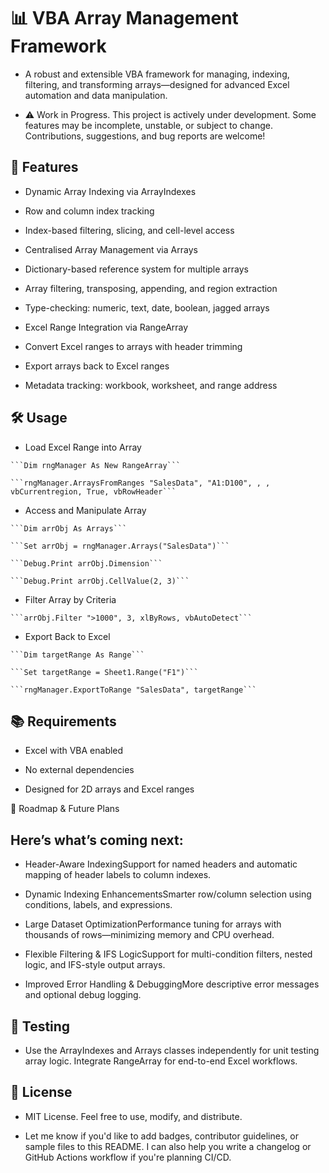 # 📊 VBA Array Management Framework

- A robust and extensible VBA framework for managing, indexing, filtering, and transforming arrays—designed for advanced Excel automation and data manipulation.

- ⚠️ Work in Progress. This project is actively under development. Some features may be incomplete, unstable, or subject to change. Contributions, suggestions, and bug reports are welcome!

## 🚀 Features

- Dynamic Array Indexing via ArrayIndexes

- Row and column index tracking

- Index-based filtering, slicing, and cell-level access

- Centralised Array Management via Arrays

- Dictionary-based reference system for multiple arrays

- Array filtering, transposing, appending, and region extraction

- Type-checking: numeric, text, date, boolean, jagged arrays

- Excel Range Integration via RangeArray

- Convert Excel ranges to arrays with header trimming

- Export arrays back to Excel ranges

- Metadata tracking: workbook, worksheet, and range address

## 🛠️ Usage

- Load Excel Range into Array

<pre><code>```Dim rngManager As New RangeArray```</code></pre>
<pre><code>```rngManager.ArraysFromRanges "SalesData", "A1:D100", , , vbCurrentregion, True, vbRowHeader```</code></pre>

- Access and Manipulate Array

<pre><code>```Dim arrObj As Arrays```</code></pre>
<pre><code>```Set arrObj = rngManager.Arrays("SalesData")```</code></pre>

<pre><code>```Debug.Print arrObj.Dimension```</code></pre>
<pre><code>```Debug.Print arrObj.CellValue(2, 3)```</code></pre>

- Filter Array by Criteria

<pre><code>```arrObj.Filter ">1000", 3, xlByRows, vbAutoDetect```</code></pre>

- Export Back to Excel

<pre><code>```Dim targetRange As Range```</code></pre>
<pre><code>```Set targetRange = Sheet1.Range("F1")```</code></pre>
<pre><code>```rngManager.ExportToRange "SalesData", targetRange```</code></pre>

## 📚 Requirements

- Excel with VBA enabled

- No external dependencies

- Designed for 2D arrays and Excel ranges

🔭 Roadmap & Future Plans

## Here’s what’s coming next:

- Header-Aware IndexingSupport for named headers and automatic mapping of header labels to column indexes.

- Dynamic Indexing EnhancementsSmarter row/column selection using conditions, labels, and expressions.

- Large Dataset OptimizationPerformance tuning for arrays with thousands of rows—minimizing memory and CPU overhead.

- Flexible Filtering & IFS LogicSupport for multi-condition filters, nested logic, and IFS-style output arrays.

- Improved Error Handling & DebuggingMore descriptive error messages and optional debug logging.

## 🧪 Testing

- Use the ArrayIndexes and Arrays classes independently for unit testing array logic. Integrate RangeArray for end-to-end Excel workflows.

## 📄 License

- MIT License. Feel free to use, modify, and distribute.

- Let me know if you'd like to add badges, contributor guidelines, or sample files to this README. I can also help you write a changelog or GitHub Actions workflow if you're planning CI/CD.
